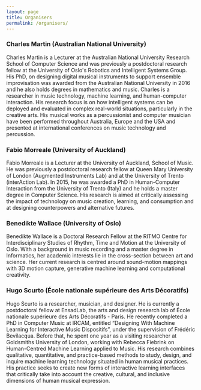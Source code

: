 ```yaml
---
layout: page
title: Organisers
permalink: /organisers/
---
```


### Charles Martin (Australian National University)

Charles Martin  is a Lecturer at the Australian National University Research School of Computer Science and was previously a postdoctoral research fellow at the University of Oslo's Robotics and Intelligent Systems Group. His PhD, on designing digital musical instruments to support ensemble improvisation was awarded from the Australian National University in 2016 and he also holds degrees in mathematics and music. Charles is a researcher in music technology, machine learning, and human-computer interaction. His research focus is on how intelligent systems can be deployed and evaluated in complex real-world situations, particularly in the creative arts. His musical works as a percussionist and computer musician have been performed throughout Australia, Europe and the USA and presented at international conferences on music technology and percussion.

### Fabio Morreale (University of Auckland)

Fabio Morreale is a Lecturer at the University of Auckland, School of Music. He was previously a postdoctoral research fellow at Queen Mary University of London (Augmented Instruments Lab) and at the University of Trento (interAction Lab). In 2015, he was awarded a PhD in Human-Computer Interaction from the University of Trento (Italy) and he holds a master degree in Computer Science. His research is aimed at critically assessing the impact of technology on music creation, learning, and consumption and at designing counterpowers and alternative futures. 

### Benedikte Wallace (University of Oslo)

Benedikte Wallace is a Doctoral Research Fellow at the RITMO Centre for Interdisciplinary Studies of Rhythm, Time and Motion at the University of Oslo.  With a background in music recording and a master degree in Informatics, her academic interests lie in the cross-section between art and science.  Her current research is centred around sound-motion mappings with 3D motion capture, generative machine learning and computational creativity. 

### Hugo Scurto (École nationale supérieure des Arts Décoratifs)

Hugo Scurto is a researcher, musician, and designer. He is currently a postdoctoral fellow at EnsadLab, the arts and design research lab of École nationale supérieure des Arts Décoratifs - Paris. He recently completed a PhD in Computer Music at IRCAM, entitled “Designing With Machine Learning for Interactive Music Dispositifs”, under the supervision of Frédéric Bevilacqua. Before that, he spent one year as a visiting researcher at Goldsmiths University of London, working with Rebecca Fiebrink on Human-Centred Machine Learning applied to Music. His research combines qualitative, quantitative, and practice-based methods to study, design, and inquire machine learning technology situated in human musical practices. His practice seeks to create new forms of interactive learning interfaces that critically take into account the creative, cultural, and inclusive dimensions of human musical expression.
